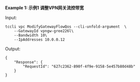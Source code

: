 **Example 1: 示例1 调整VPN网关流控带宽**



Input: 

```
tccli vpc ModifyGatewayFlowQos --cli-unfold-argument  \
    --GatewayId vpngw-gree226l\
    --Bandwidth 10\
    --IpAddresses 10.0.0.12
```

Output: 
```
{
    "Response": {
        "RequestId": "627c2362-890f-4f9e-9158-5e457b80d48b"
    }
}
```

